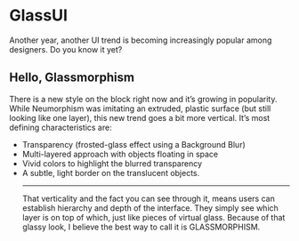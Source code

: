 # GlassUI

Another year, another UI trend is becoming increasingly popular among designers. Do you know it yet?

## Hello, Glassmorphism
There is a new style on the block right now and it’s growing in popularity. While Neumorphism was imitating an extruded, plastic surface (but still looking like one layer), this new trend goes a bit more vertical. It’s most defining characteristics are:
- Transparency (frosted-glass effect using a Background Blur)
- Multi-layered approach with objects floating in space
- Vivid colors to highlight the blurred transparency
- A subtle, light border on the translucent objects. <br><hr>
That verticality and the fact you can see through it, means users can establish hierarchy and depth of the interface. They simply see which layer is on top of which, just like pieces of virtual glass.
Because of that glassy look, I believe the best way to call it is GLASSMORPHISM.
